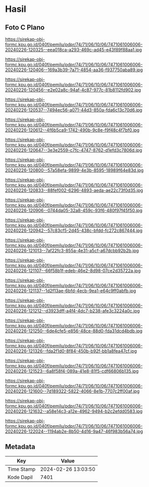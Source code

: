# Hasil

## Foto C Plano

https://sirekap-obj-formc.kpu.go.id/040f/pemilu/pdpr/74/71/06/10/06/7471061006006-20240226-120325--eea018ca-a293-469c-ad45-e43f89f88aa1.jpg

https://sirekap-obj-formc.kpu.go.id/040f/pemilu/pdpr/74/71/06/10/06/7471061006006-20240226-120406--169a3b39-7a71-4854-aa36-f937750aba89.jpg

https://sirekap-obj-formc.kpu.go.id/040f/pemilu/pdpr/74/71/06/10/06/7471061006006-20240226-120456--e2e02a8c-94af-4c87-977c-81b8112fd902.jpg

https://sirekap-obj-formc.kpu.go.id/040f/pemilu/pdpr/74/71/06/10/06/7471061006006-20240226-120537--7494ec56-a071-44d3-850a-fda6c13c70d6.jpg

https://sirekap-obj-formc.kpu.go.id/040f/pemilu/pdpr/74/71/06/10/06/7471061006006-20240226-120612--4f6b5ca9-1742-490b-9c8e-f9f48c4f7bf0.jpg

https://sirekap-obj-formc.kpu.go.id/040f/pemilu/pdpr/74/71/06/10/06/7471061006006-20240226-120647--3e3e2559-c7fc-4747-8762-d1efd3c7806d.jpg

https://sirekap-obj-formc.kpu.go.id/040f/pemilu/pdpr/74/71/06/10/06/7471061006006-20240226-120800--57a58efa-9899-4e3b-8595-18989f64e83d.jpg

https://sirekap-obj-formc.kpu.go.id/040f/pemilu/pdpr/74/71/06/10/06/7471061006006-20240226-120833--88fef002-6296-4893-aeda-ae22c73f0d35.jpg

https://sirekap-obj-formc.kpu.go.id/040f/pemilu/pdpr/74/71/06/10/06/7471061006006-20240226-120906--0744da05-32a8-459c-93f6-480f97f45f50.jpg

https://sirekap-obj-formc.kpu.go.id/040f/pemilu/pdpr/74/71/06/10/06/7471061006006-20240226-120942--57c83cf5-2d45-438c-bfdd-fc272c867444.jpg

https://sirekap-obj-formc.kpu.go.id/040f/pemilu/pdpr/74/71/06/10/06/7471061006006-20240226-121013--7af22fc3-855a-4e31-a5cf-a67dcbb92b2b.jpg

https://sirekap-obj-formc.kpu.go.id/040f/pemilu/pdpr/74/71/06/10/06/7471061006006-20240226-121107--66f58b1f-edeb-46e2-8d98-07ce2d35722a.jpg

https://sirekap-obj-formc.kpu.go.id/040f/pemilu/pdpr/74/71/06/10/06/7471061006006-20240226-121137--1d2f13ae-6bfd-4ecb-9ea1-e64c9ff0abfb.jpg

https://sirekap-obj-formc.kpu.go.id/040f/pemilu/pdpr/74/71/06/10/06/7471061006006-20240226-121212--d3923dff-a4f4-4dc7-b238-afe3c3224a0c.jpg

https://sirekap-obj-formc.kpu.go.id/040f/pemilu/pdpr/74/71/06/10/06/7471061006006-20240226-121250--6de4cfe5-e856-48ce-88d0-fda31dcd4bdb.jpg

https://sirekap-obj-formc.kpu.go.id/040f/pemilu/pdpr/74/71/06/10/06/7471061006006-20240226-121326--fda2f1d0-8f84-450b-b92f-bb1a8fea47cf.jpg

https://sirekap-obj-formc.kpu.go.id/040f/pemilu/pdpr/74/71/06/10/06/7471061006006-20240226-121523--6a8f58f4-089a-41e8-81f5-cdf66806b135.jpg

https://sirekap-obj-formc.kpu.go.id/040f/pemilu/pdpr/74/71/06/10/06/7471061006006-20240226-121600--7d189322-5822-4066-8e1b-7707c2ff00af.jpg

https://sirekap-obj-formc.kpu.go.id/040f/pemilu/pdpr/74/71/06/10/06/7471061006006-20240226-121632--a58e14c3-a12e-4962-9494-b2c2efdd0583.jpg

https://sirekap-obj-formc.kpu.go.id/040f/pemilu/pdpr/74/71/06/10/06/7471061006006-20240226-122024--1194ab2e-8b50-4d16-9a47-46f983b56a74.jpg


## Metadata

| Key        | Value               |
| ---------- | ------------------- |
| Time Stamp | 2024-02-26 13:03:50 |
| Kode Dapil | 7401                |



